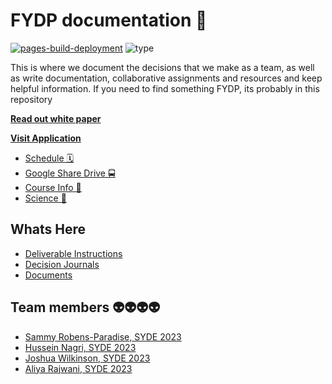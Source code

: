 # FYDP documentation 📕

[![pages-build-deployment](https://github.com/FYDPE/docs/actions/workflows/pages/pages-build-deployment/badge.svg)](https://github.com/FYDPE/docs/actions/workflows/pages/pages-build-deployment)
![type](https://img.shields.io/badge/Type-Documentation-blue)

This is where we document the decisions that we make as a team, as well as write documentation, collaborative assignments and resources and keep helpful information. If you need to find something FYDP, its probably in this repository

**[Read out white paper](./documents/project-description.md)**

**[Visit Application](https://pharmabox.vercel.app)**

- [Schedule 🗓](https://learn.uwaterloo.ca/d2l/le/content/841590/viewContent/4507041/View)
- [Google Share Drive 🚍](https://drive.google.com/drive/folders/1MrEMyx-WuCB6FimR65R9kaUEwUZUXNhH?usp=sharing)
- [Course Info 🏫](https://learn.uwaterloo.ca/d2l/home/841590)
- [Science 🧬](https://pharma-box.github.io/science/)

## Whats Here

- [Deliverable Instructions](./deliverable-instructions/README.md)
- [Decision Journals](./descision-journals/README.md)
- [Documents](./documents/README.md)

## Team members 👽👽👽👽

- [Sammy Robens-Paradise, SYDE 2023](https://github.com/SammyRobensParadise)
- [Hussein Nagri, SYDE 2023](https://github.com/hnagri52)
- [Joshua Wilkinson, SYDE 2023](https://github.com/JJwilkin)
- [Aliya Rajwani, SYDE 2023](https://github.com/rajwanialiya)

